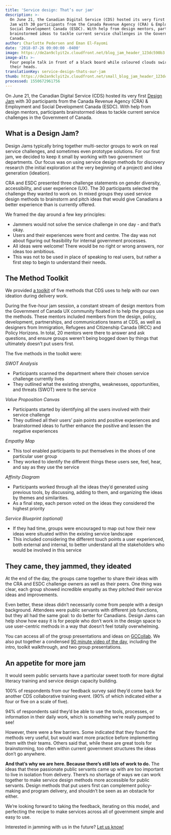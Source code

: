 ```yaml
---
title: 'Service design: That’s our jam'
description: >-
  On June 21, the Canadian Digital Service (CDS) hosted its very first Design
  Jam with 30 participants from the Canada Revenue Agency (CRA) & Employment and
  Social Development Canada (ESDC). With help from design mentors, participants
  brainstormed ideas to tackle current service challenges in the Government of
  Canada.
author: Charlotte Pedersen and Eman El-Fayomi
date: '2018-07-26 09:00:00 -0400'
image: https://de2an9clyit2x.cloudfront.net/blog_jam_header_123dc590b3.jpg
image-alt: >-
  Four people talk in front of a black board while coloured clouds swirl above
  their heads.
translationKey: service-design-thats-our-jam
thumb: https://de2an9clyit2x.cloudfront.net/small_blog_jam_header_123dc590b3.jpg
processed: 1550672961756
---
```


On June 21, the Canadian Digital Service (CDS) hosted its very first [Design Jam](https://www.youtube.com/watch?v=S_XeFWoR9uU) with 30 participants from the Canada Revenue Agency (CRA) & Employment and Social Development Canada (ESDC). With help from design mentors, participants brainstormed ideas to tackle current service challenges in the Government of Canada.

## What is a Design Jam?

Design Jams typically bring together multi-sector groups to work on real service challenges, and sometimes even prototype solutions. For our first jam, we decided to keep it small by working with two government departments. Our focus was on using service design methods for discovery research (the initial exploration at the very beginning of a project) and idea generation (ideation).

CRA and ESDC presented three challenge statements on gender diversity, accessibility, and user experience (UX). The 30 participants selected the challenge they wanted to work on. In mixed groups they used service design methods to brainstorm and pitch ideas that would give Canadians a better experience than is currently offered. 

We framed the day around a few key principles:

* Jammers would not solve the service challenge in one day - and that’s okay.
* Users and their experiences were front and centre. The day was not about figuring out feasibility for internal government processes.
* All ideas were welcome! There would be no right or wrong answers, nor ideas too ambitious. 
* This was not to be used in place of speaking to real users, but rather a first step to begin to understand their needs.

## The Method Toolkit

We provided [a toolkit](https://gccollab.ca/file/owner/charlottepedersen#915431) of five methods that CDS uses to help with our own ideation during delivery work.

During the five-hour jam session, a constant stream of design mentors from the Government of Canada UX community floated in to help the groups use the methods. These mentors included members from the design, policy, development, partnerships, and communications teams at CDS, as well as designers from Immigration, Refugees and Citizenship Canada (IRCC) and Policy Horizons. In total, 20 mentors were there to answer and ask questions, and ensure groups weren’t being bogged down by things that ultimately doesn’t put users first. 

The five methods in the toolkit were:

_SWOT Analysis_

* Participants scanned the department where their chosen service challenge currently lives
* They outlined what the existing strengths, weaknesses, opportunities, and threats (SWOT) were to the service

_Value Proposition Canvas_

* Participants started by identifying all the users involved with their service challenge
* They outlined all their users’ pain points and positive experiences and brainstormed ideas to further enhance the positive and lessen the negative experiences

_Empathy Map_

* This tool enabled participants to put themselves in the shoes of one particular user group
* They worked to identify the different things these users see, feel, hear, and say as they use the service

_Affinity Diagram_

* Participants worked through all the ideas they’d generated using previous tools, by discussing, adding to them, and organizing the ideas by themes and similarities. 
* As a final step, each person voted on the ideas they considered the highest priority

_Service Blueprint (optional)_

* If they had time, groups were encouraged to map out how their new ideas were situated within the existing service landscape
* This included considering the different touch points a user experienced, both external and internal, to better understand all the stakeholders who would be involved in this service

## They came, they jammed, they ideated

At the end of the day, the groups came together to share their ideas with the CRA and ESDC challenge owners as well as their peers. One thing was clear, each group showed incredible empathy as they pitched their service ideas and improvements. 

Even better, these ideas didn’t necessarily come from people with a design background. Attendees were public servants with different job functions, but they all had the same goal: to do better for Canadians. Design Jams can help show how easy it is for people who don’t work in the design space to use user-centric methods in a way that doesn’t feel totally overwhelming. 

You can access all of the group presentations and ideas on [GCCollab](https://gccollab.ca/file/owner/charlottepedersen). We also put together a condensed [90 minute video of the day](https://www.youtube.com/watch?v=S_XeFWoR9uU), including the intro, toolkit walkthrough, and two group presentations.

## An appetite for more jam

It would seem public servants have a particular sweet tooth for more digital literacy training and service design capacity building. 

100% of respondents from our feedback survey said they’d come back for another CDS collaborative training event. (90% of which indicated either a four or five on a scale of five).

94% of respondents said they’d be able to use the tools, processes, or information in their daily work, which is something we’re really pumped to see!

However, there were a few barriers. Some indicated that they found the methods very useful, but would want more practice before implementing them with their teams. Others said that, while these are great tools for brainstorming, too often within current government structures the ideas don’t go anywhere. 

**And that’s why we are here. Because there’s still lots of work to do.** The ideas that these passionate public servants came up with are too important to live in isolation from delivery. There’s no shortage of ways we can work together to make service design methods more accessible for public servants. Design methods that put users first can complement policy-making and program delivery, and shouldn’t be seen as an obstacle for either. 

We’re looking forward to taking the feedback, iterating on this model, and perfecting the recipe to make services across all of government simple and easy to use. 

Interested in jamming with us in the future? [Let us know!](mailto:charlotte.pedersen@cds-snc.ca)

